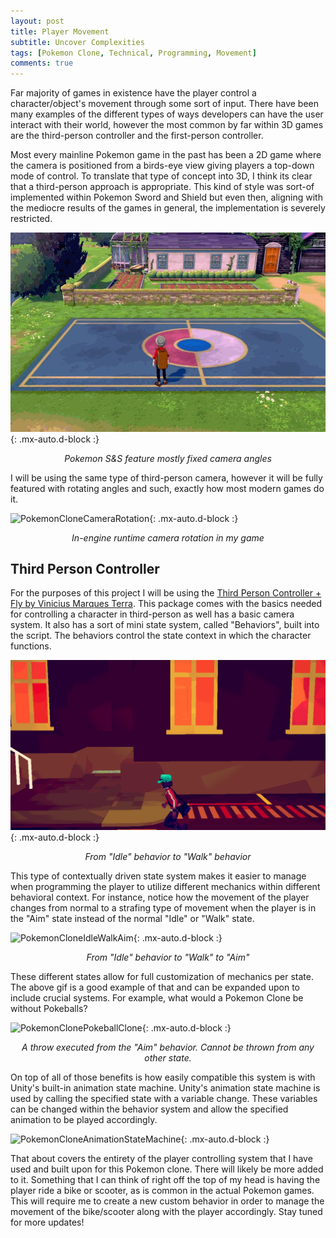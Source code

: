 ```yaml
---
layout: post
title: Player Movement
subtitle: Uncover Complexities
tags: [Pokemon Clone, Technical, Programming, Movement]
comments: true
---
```


Far majority of games in existence have the player control a character/object's movement through some sort of input. There have been many examples of the different types of ways developers can have the user interact with their world, however the most common by far within 3D games are the third-person controller and the first-person controller. 

Most every mainline Pokemon game in the past has been a 2D game where the camera is positioned from a birds-eye view giving players a top-down mode of control. To translate that type of concept into 3D, I think its clear that a third-person approach is appropriate. This kind of style was sort-of implemented within Pokemon Sword and Shield but even then, aligning with the mediocre results of the games in general, the implementation is severely restricted.

![PokemonSSWalk](/assets/img/PokemonSSWalk.gif){: .mx-auto.d-block :}
<div align="center"><i>Pokemon S&S feature mostly fixed camera angles</i></div>

I will be using the same type of third-person camera, however it will be fully featured with rotating angles and such, exactly how most modern games do it.

![PokemonCloneCameraRotation](/assets/img/PokemonCloneCameraRotation.gif){: .mx-auto.d-block :}
<div align="center"><i>In-engine runtime camera rotation in my game</i></div>

## Third Person Controller

For the purposes of this project I will be using the  [Third Person Controller + Fly by Vinicius Marques Terra](https://homepages.dcc.ufmg.br/~allonman/). This package comes with the basics needed for controlling a character in third-person as well has a basic camera system. It also has a sort of mini state system, called "Behaviors", built into the script. The behaviors control the state context in which the character functions.

![PokemonCloneIdleWalk](/assets/img/PokemonCloneIdleWalk.gif){: .mx-auto.d-block :}
<div align="center"><i>From "Idle" behavior to "Walk" behavior</i></div>

This type of contextually driven state system makes it easier to manage when programming the player to utilize different mechanics within different behavioral context. For instance, notice how the movement of the player changes from normal to a strafing type of movement when the player is in the "Aim" state instead of the normal "Idle" or "Walk" state.

![PokemonCloneIdleWalkAim](/assets/img/PokemonCloneIdleWalkAim.gif){: .mx-auto.d-block :}
<div align="center"><i>From "Idle" behavior to "Walk" to "Aim"</i></div>

These different states allow for full customization of mechanics per state. The above gif is a good example of that and can be expanded upon to include crucial systems. For example, what would a Pokemon Clone be without Pokeballs?

![PokemonClonePokeballClone](/assets/img/PokemonClonePokeballThrow.gif){: .mx-auto.d-block :}
<div align="center"><i>A throw executed from the "Aim" behavior. Cannot be thrown from any other state.</i></div>

On top of all of those benefits is how easily compatible this system is with Unity's built-in animation state machine. Unity's animation state machine is used by calling the specified state with a variable change. These variables can be changed within the behavior system and allow the specified animation to be played accordingly.

![PokemonCloneAnimationStateMachine](/assets/img/PokemonCloneAnimationStateSystemgif.gif){: .mx-auto.d-block :}

That about covers the entirety of the player controlling system that I have used and built upon for this Pokemon clone. There will likely be more added to it. Something that I can think of right off the top of my head is having the player ride a bike or scooter, as is common in the actual Pokemon games. This will require me to create a new custom behavior in order to manage the movement of the bike/scooter along with the player accordingly. Stay tuned for more updates!